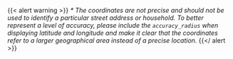 {{< alert warning >}}
_\* The coordinates are not precise and should not be used to identify a
particular street address or household. To better represent a level of
accuracy, please include the `accuracy_radius` when displaying latitude and
longitude and make it clear that the coordinates refer to a larger
geographical area instead of a precise location._
{{</ alert >}}
